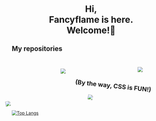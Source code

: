 <p style=
    "text-align:center;
    font-weight:bold;
    font-size: 2em;
    padding-top:20px;"
>
Hi,<br>
Fancyflame is here.<br>
Welcome!👋
</p>

## My repositories

<p style="font-size:1.4em;font-weight:bold;transform: translate(300px,98px)rotate(6deg)translate(-100px);">
(By the way, CSS is FUN!)
</p>

[<img src="https://github-readme-stats.vercel.app/api/pin/?username=fancyflame&repo=irisia-gui"
    style="
        position: relative;
        transform-origin: bottom center;
        transform: translate(240px,70px)rotate(12deg);
    ">
](https://github.com/fancyflame/irisia-gui)

[<img
    src="https://github-readme-stats.vercel.app/api/pin/?username=fancyflame&repo=mcsh"
    style="
        position: relative;
        transform-origin: bottom center;
        transform: rotate(-11deg)translate(-30px, 56px);
    ">
](https://github.com/fancyflame/mcsh)

[<img
    src="https://github-readme-stats.vercel.app/api/pin/?username=fancyflame&repo=mcmu-rs"
    style="
        position: relative;
        transform-origin: bottom center;
        transform: translate(400px,-78px);
    ">
](https://github.com/fancyflame/mcmu-rs)

[<img src="https://github-readme-stats.vercel.app/api/pin/?username=fancyflame&repo=shadowskin"
    style="
        position: relative;
        transform: translate(155px,-103px);
    ">
](https://github.com/fancyflame/shadowskin)



[![Top Langs](https://github-readme-stats.vercel.app/api/top-langs/?username=fancyflame&layout=compact)](https://github.com/anuraghazra/github-readme-stats)


